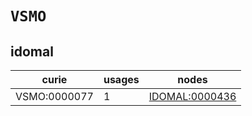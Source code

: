 # `VSMO`

## idomal

| curie        |   usages | nodes                                                   |
|--------------|----------|---------------------------------------------------------|
| VSMO:0000077 |        1 | [IDOMAL:0000436](https://bioregistry.io/IDOMAL:0000436) |

